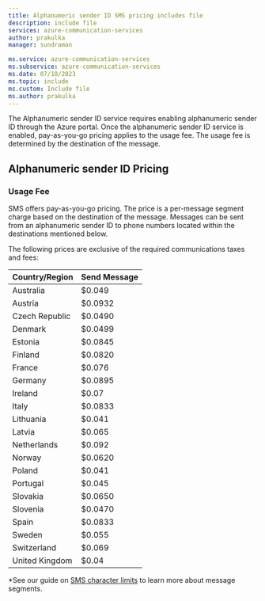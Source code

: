 ```yaml
---
title: Alphanumeric sender ID SMS pricing includes file
description: include file
services: azure-communication-services
author: prakulka
manager: sundraman

ms.service: azure-communication-services
ms.subservice: azure-communication-services
ms.date: 07/10/2023
ms.topic: include
ms.custom: Include file
ms.author: prakulka
---
```


The Alphanumeric sender ID service requires enabling alphanumeric sender ID through the Azure portal. Once the alphanumeric sender ID service is enabled, pay-as-you-go pricing applies to the usage fee. The usage fee is determined by the destination of the message.

##  Alphanumeric sender ID  Pricing

### Usage Fee
SMS offers pay-as-you-go pricing. The price is a per-message segment charge based on the destination of the message. Messages can be sent from an alphanumeric sender ID to phone numbers located within the destinations mentioned below. 

The following prices are exclusive of the required communications taxes and fees:

|Country/Region| Send Message |
|-----------|---------|
|Australia| $0.049 | 
|Austria| $0.0932 | 
|Czech Republic| $0.0490|
|Denmark| $0.0499 | 
|Estonia | $0.0845 |
|Finland| $0.0820|
|France | $0.076 |
|Germany | $0.0895 | 
|Ireland| $0.07 | 
|Italy | $0.0833 | 
|Lithuania| $0.041 |
|Latvia | $0.065 | 
|Netherlands| $0.092 | 
|Norway| $0.0620|
|Poland | $0.041 | 
|Portugal | $0.045 | 
|Slovakia| $0.0650|
|Slovenia| $0.0470|
|Spain| $0.0833 | 
|Sweden| $0.055 | 
|Switzerland | $0.069 | 
|United Kingdom | $0.04 |

*See our guide on [SMS character limits](../sms/sms-faq.md#what-is-the-sms-character-limit) to learn more about message segments.


